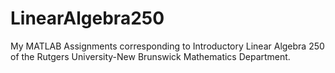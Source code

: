 # LinearAlgebra250
My MATLAB Assignments corresponding to Introductory Linear Algebra 250 of the Rutgers University-New Brunswick Mathematics Department.  
